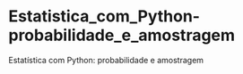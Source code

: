 # Estatistica_com_Python-probabilidade_e_amostragem
Estatística com Python: probabilidade e amostragem

